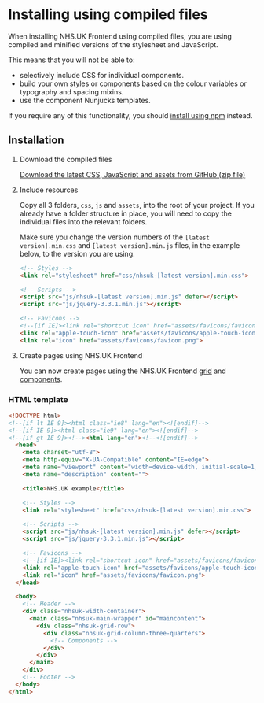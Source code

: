 # Installing using compiled files

When installing NHS.UK Frontend using compiled files, you are using compiled and minified versions of the stylesheet and JavaScript.

This means that you will not be able to:

- selectively include CSS for individual components.
- build your own styles or components based on the colour variables or typography and spacing mixins.
- use the component Nunjucks templates.

If you require any of this functionality, you should [install using npm](/docs/installation/installing-with-npm.md) instead.

## Installation

1. Download the compiled files

    [Download the latest CSS, JavaScript and assets from GitHub (zip file)](https://github.com/nhsuk/nhsuk-frontend/releases)

2. Include resources  

    Copy all 3 folders, `css`, `js` and `assets`, into the root of your project. If you already have a folder structure
    in place, you will need to copy the individual files into the relevant folders.

    Make sure you change the version numbers of the `[latest version].min.css` and `[latest version].min.js` files,
    in the example below, to the version you are using.

    ```html
    <!-- Styles -->
    <link rel="stylesheet" href="css/nhsuk-[latest version].min.css">

    <!-- Scripts -->
    <script src="js/nhsuk-[latest version].min.js" defer></script>
    <script src="js/jquery-3.3.1.min.js"></script>

    <!-- Favicons -->
    <!--[if IE]><link rel="shortcut icon" href="assets/favicons/favicon.ico"><![endif]-->
    <link rel="apple-touch-icon" href="assets/favicons/apple-touch-icon.png">
    <link rel="icon" href="assets/favicons/favicon.png">
    ```

  3. Create pages using NHS.UK Frontend

      You can now create pages using the NHS.UK Frontend [grid](https://github.com/nhsuk/nhsuk-frontend/tree/refactor/docs/packages/core#page-layout) and [components](https://github.com/nhsuk/nhsuk-frontend/tree/refactor/docs/packages/components).

### HTML template

```html
<!DOCTYPE html>
<!--[if lt IE 9]><html class="ie8" lang="en"><![endif]-->
<!--[if IE 9]><html class="ie9" lang="en"><![endif]-->
<!--[if gt IE 9]><!--><html lang="en"><!--<![endif]-->
  <head>
    <meta charset="utf-8">
    <meta http-equiv="X-UA-Compatible" content="IE=edge">
    <meta name="viewport" content="width=device-width, initial-scale=1, shrink-to-fit=no">
    <meta name="description" content="">

    <title>NHS.UK example</title>

    <!-- Styles -->
    <link rel="stylesheet" href="css/nhsuk-[latest version].min.css">

    <!-- Scripts -->
    <script src="js/nhsuk-[latest version].min.js" defer></script>
    <script src="js/jquery-3.3.1.min.js"></script>

    <!-- Favicons -->
    <!--[if IE]><link rel="shortcut icon" href="assets/favicons/favicon.ico"><![endif]-->
    <link rel="apple-touch-icon" href="assets/favicons/apple-touch-icon.png">
    <link rel="icon" href="assets/favicons/favicon.png">
  </head>

  <body>
    <!-- Header -->
    <div class="nhsuk-width-container">
      <main class="nhsuk-main-wrapper" id="maincontent">
        <div class="nhsuk-grid-row">
          <div class="nhsuk-grid-column-three-quarters">
            <!-- Components -->
          </div>
        </div>
      </main>
    </div>
    <!-- Footer -->
  </body>
</html>
```
